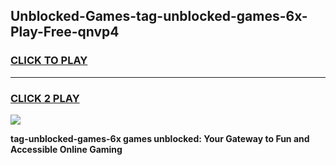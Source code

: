 
## Unblocked-Games-tag-unblocked-games-6x-Play-Free-qnvp4
<h3>
<a href="https://premium76.site?title=tag-unblocked-games-6x&ref=23A">CLICK TO PLAY</a></h3>
<hr>

<h3>
<a href="https://premium76.site?title=tag-unblocked-games-6x&ref=23A">CLICK 2 PLAY</a>
  
</h3>

<a href="https://premium76.site?title=tag-unblocked-games-6x&ref=23A"><img src="https://clearcache.store/games.png"></a>


**tag-unblocked-games-6x games unblocked: Your Gateway to Fun and Accessible Online Gaming**
